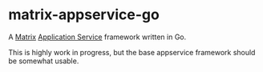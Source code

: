 # matrix-appservice-go
A [Matrix](https://matrix.org) [Application Service](https://matrix.org/docs/guides/application_services.html) framework written in Go.

This is highly work in progress, but the base appservice framework should be somewhat usable.
